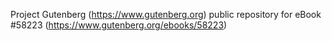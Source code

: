 Project Gutenberg (https://www.gutenberg.org) public repository for
eBook #58223 (https://www.gutenberg.org/ebooks/58223)
